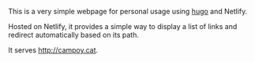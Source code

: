 This is a very simple webpage for personal usage using [hugo](https://gohugo.io) and Netlify.

Hosted on Netlify, it provides a simple way to display a list of links
and redirect automatically based on its path.

It serves http://campoy.cat.
